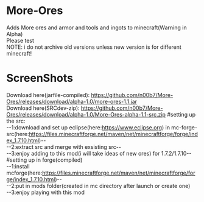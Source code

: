 # More-Ores                                                                                                             
Adds More ores and armor and tools and ingots to minecraft(Warning in Alpha)                                            
Please test    
NOTE: i do not archive old versions unless new version is for different minecraft!                                      
# ScreenShots                                                                                                           
Download here(jarfile-compiled): https://github.com/n00b7/More-Ores/releases/download/alpha-1.0/more-ores-1.1.jar            
Download here(SRCdev-zip): https://github.com/n00b7/More-Ores/releases/download/alpha-1.0/More-Ores-alpha-1.1-src.zip
#setting up the src:                                                                                                    
--1:download and set up eclipse(here:https://www.eclipse.org) in                                                        mc-forge-src(here:https://files.minecraftforge.net/maven/net/minecraftforge/forge/index_1.7.10.html)--                  
--2:extract src and merge with exsisting src--                                                                          
--3:enjoy adding to this mod(i will take ideas of new ores) for 1.7.2/1.7.10--                                          
#setting up in forge(compiled)                                                                                          
--1:install mcforge(here:https://files.minecraftforge.net/maven/net/minecraftforge/forge/index_1.7.10.html)--           
--2:put in mods folder(created in mc directory after launch or create one)                                              
--3:enjoy playing with this mod

